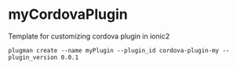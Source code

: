 # myCordovaPlugin
Template for customizing cordova plugin in ionic2

```
plugman create --name myPlugin --plugin_id cordova-plugin-my --plugin_version 0.0.1
```
